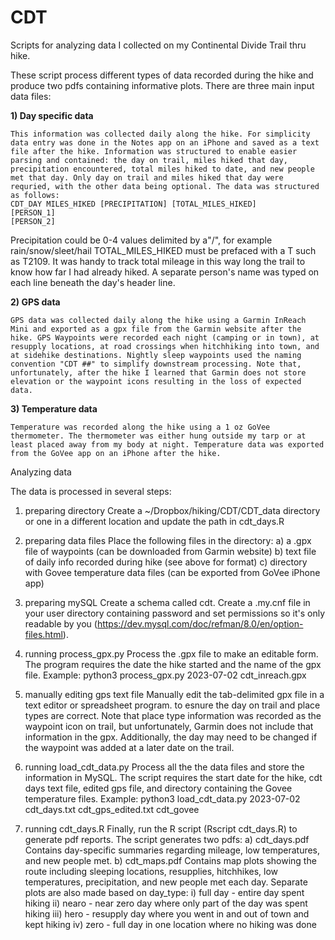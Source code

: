 # CDT
Scripts for analyzing data I collected on my Continental Divide Trail thru hike.

These script process different types of data recorded during the hike and produce two pdfs containing informative plots. There are three main input data files:

**1) Day specific data**

    This information was collected daily along the hike. For simplicity data entry was done in the Notes app on an iPhone and saved as a text file after the hike. Information was structured to enable easier parsing and contained: the day on trail, miles hiked that day, precipitation encountered, total miles hiked to date, and new people met that day. Only day on trail and miles hiked that day were requried, with the other data being optional. The data was structured as follows:
    CDT_DAY MILES_HIKED [PRECIPITATION] [TOTAL_MILES_HIKED]
    [PERSON_1]
    [PERSON_2]

Precipitation could be 0-4 values delimited by a"/", for example rain/snow/sleet/hail 
TOTAL_MILES_HIKED must be prefaced with a T such as T2109. It was handy to track total mileage in this way long the trail to know how far I had already hiked.
A separate person's name was typed on each line beneath the day's header line.
    
**2) GPS data**

    GPS data was collected daily along the hike using a Garmin InReach Mini and exported as a gpx file from the Garmin website after the hike. GPS Waypoints were recorded each night (camping or in town), at resupply locations, at road crossings when hitchhiking into town, and at sidehike destinations. Nightly sleep waypoints used the naming convention "CDT ##" to simplify downstream processing. Note that, unfortunately, after the hike I learned that Garmin does not store elevation or the waypoint icons resulting in the loss of expected data.

**3) Temperature data**

    Temperature was recorded along the hike using a 1 oz GoVee thermometer. The thermometer was either hung outside my tarp or at least placed away from my body at night. Temperature data was exported from the GoVee app on an iPhone after the hike.
  

Analyzing data

The data is processed in several steps:

1) preparing directory
    Create a ~/Dropbox/hiking/CDT/CDT_data directory or one in a different location and update the path in cdt_days.R

2) preparing data files
    Place the following files in the directory:
      a) a .gpx file of waypoints (can be downloaded from Garmin website)
      b) text file of daily info recorded during hike (see above for format)
      c) directory with Govee temperature data files (can be exported from GoVee iPhone app)

3) preparing mySQL
    Create a schema called cdt. Create a .my.cnf file in your user directory containing password and set permissions so it's only readable by you (https://dev.mysql.com/doc/refman/8.0/en/option-files.html).

4) running process_gpx.py
    Process the .gpx file to make an editable form. The program requires the date the hike started and the name of the gpx file. 
    Example: python3 process_gpx.py 2023-07-02 cdt_inreach.gpx

5) manually editing gps text file
    Manually edit the tab-delimited gpx file in a text editor or spreadsheet program. to esnure the day on trail and place types are correct. Note that place type information was recorded as the waypoint icon on trail, but unfortunately, Garmin does not include that information in the gpx. Additionally, the day may need to be changed if the waypoint was added at a later date on the trail.

6) running load_cdt_data.py
    Process all the the data files and store the information in MySQL. The script requires the start date for the hike, cdt days text file, edited gps file, and directory containing the Govee temperature files.
    Example: python3 load_cdt_data.py 2023-07-02 cdt_days.txt cdt_gps_edited.txt cdt_govee


7) running cdt_days.R
    Finally, run the R script (Rscript cdt_days.R) to generate pdf reports. The script generates two pdfs:
      a) cdt_days.pdf
          Contains day-specific summaries regarding mileage, low temperatures, and new people met. 
      b) cdt_maps.pdf
          Contains map plots showing the route including sleeping locations, resupplies, hitchhikes, low temperatures, precipitation, and new people met each day. Separate plots are also made based on day_type:
              i) full day - entire day spent hiking
              ii) nearo - near zero day where only part of the day was spent hiking
              iii) hero - resupply day where you went in and out of town and kept hiking
              iv) zero - full day in one location where no hiking was done

